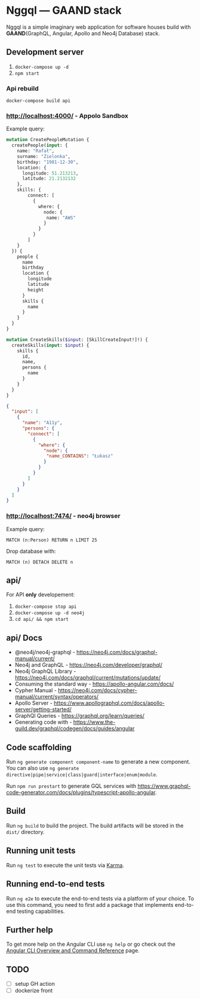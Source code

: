 # Nggql — GAAND stack

Nggql is a simple imaginary web application for software houses build with __GAAND__(GraphQL, Angular, Apollo and Neo4j Database) stack.

## Development server

1. `docker-compose up -d`
2. `npm start`

### Api rebuild

`docker-compose build api`

### <http://localhost:4000/> - Appolo Sandbox

Example query:

```graphql
mutation CreatePeopleMutation {
  createPeople(input: {
    name: "Rafał",
    surname: "Zielonka",
    birthday: "1981-12-30",
    location: {
      longitude: 51.213213,
      latitude: 21.2132132
    },
    skills: {
        connect: [
          {
            where: {
              node: {
               name: "AWS"
              }
            }
          }
        ]
    }
  }) {
    people {
      name
      birthday
      location {
        longitude
        latitude
        height
      }
      skills {
        name
      }
    }
  }
}
```

```graphql
mutation CreateSkills($input: [SkillCreateInput!]!) {
  createSkills(input: $input) {
    skills {
      id,
      name,
      persons {
        name
      }
    }
  }
}
```

```json
{
  "input": [
    {
      "name": "A11y",
      "persons": {
        "connect": [
          {
            "where": {
              "node": {
               "name_CONTAINS": "Łukasz"
              }
            }
          }
        ]
      }
    }
  ]
}
```

### <http://localhost:7474/> - neo4j browser

Example query:

```cypher
MATCH (n:Person) RETURN n LIMIT 25
```

Drop database with:

```cypher
MATCH (n) DETACH DELETE n
```

## api/

For API __only__ developement:

1. `docker-compose stop api`
2. `docker-compose up -d neo4j`
3. `cd api/ && npm start`

## api/ Docs

- @neo4j/neo4j-graphql -  <https://neo4j.com/docs/graphql-manual/current/>
- Neo4j and GraphQL - <https://neo4j.com/developer/graphql/>
- Neo4j GraphQL Library - <https://neo4j.com/docs/graphql/current/mutations/update/>
- Consuming the standard way - <https://apollo-angular.com/docs/>
- Cypher Manual - <https://neo4j.com/docs/cypher-manual/current/syntax/operators/>
- Apollo Server - <https://www.apollographql.com/docs/apollo-server/getting-started/>
- GraphQl Queries - <https://graphql.org/learn/queries/>
- Generating code with - <https://www.the-guild.dev/graphql/codegen/docs/guides/angular>

## Code scaffolding

Run `ng generate component component-name` to generate a new component. You can also use `ng generate directive|pipe|service|class|guard|interface|enum|module`.

Run `npm run prestart` to generate GQL services with <https://www.graphql-code-generator.com/docs/plugins/typescript-apollo-angular>.

## Build

Run `ng build` to build the project. The build artifacts will be stored in the `dist/` directory.

## Running unit tests

Run `ng test` to execute the unit tests via [Karma](https://karma-runner.github.io).

## Running end-to-end tests

Run `ng e2e` to execute the end-to-end tests via a platform of your choice. To use this command, you need to first add a package that implements end-to-end testing capabilities.

## Further help

To get more help on the Angular CLI use `ng help` or go check out the [Angular CLI Overview and Command Reference](https://angular.io/cli) page.

## TODO

- [ ] setup GH action
- [ ] dockerize front
